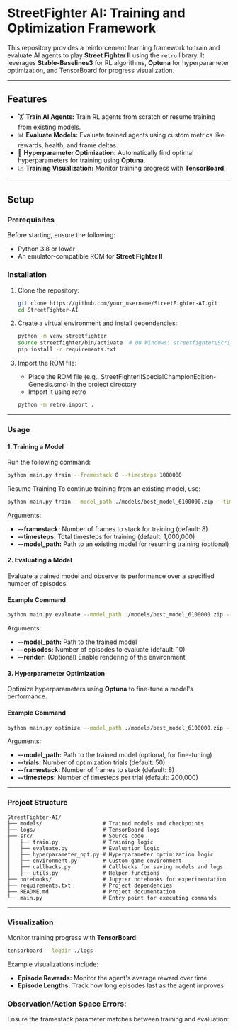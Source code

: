 # **StreetFighter AI: Training and Optimization Framework**

This repository provides a reinforcement learning framework to train and evaluate AI agents to play **Street Fighter II** using the `retro` library. It leverages **Stable-Baselines3** for RL algorithms, **Optuna** for hyperparameter optimization, and TensorBoard for progress visualization.

---

## **Features**
- 🏋️ **Train AI Agents:** Train RL agents from scratch or resume training from existing models.
- 📊 **Evaluate Models:** Evaluate trained agents using custom metrics like rewards, health, and frame deltas.
- 🔧 **Hyperparameter Optimization:** Automatically find optimal hyperparameters for training using **Optuna**.
- 📈 **Training Visualization:** Monitor training progress with **TensorBoard**.

---

## **Setup**

### Prerequisites
Before starting, ensure the following:
- Python 3.8 or lower
- An emulator-compatible ROM for **Street Fighter II**

### Installation
1. Clone the repository:
   ```bash
   git clone https://github.com/your_username/StreetFighter-AI.git
   cd StreetFighter-AI

2. Create a virtual environment and install dependencies:
    ```bash
    python -m venv streetfighter
    source streetfighter/bin/activate  # On Windows: streetfighter\Scripts\activate
    pip install -r requirements.txt

3. Import the ROM file:
   
   - Place the ROM file (e.g., StreetFighterIISpecialChampionEdition-Genesis.smc) in the project directory
   - Import it using retro



  
   ```bash
   python -m retro.import .
   ```
---

### **Usage**

#### **1. Training a Model**

  Run the following command:
  ```bash
  python main.py train --framestack 8 --timesteps 1000000
  ```

Resume Training
To continue training from an existing model, use:
```bash
python main.py train --model_path ./models/best_model_6100000.zip --timesteps 500000
```
Arguments:
- **--framestack:** Number of frames to stack for training (default: 8)
- **--timesteps:** Total timesteps for training (default: 1,000,000)
- **--model_path:** Path to an existing model for resuming training (optional)

#### **2. Evaluating a Model**
Evaluate a trained model and observe its performance over a specified number of episodes.

#### Example Command
```bash
python main.py evaluate --model_path ./models/best_model_6100000.zip --episodes 5 --render
```
Arguments:
- **--model_path:** Path to the trained model
- **--episodes:** Number of episodes to evaluate (default: 10)
- **--render:** (Optional) Enable rendering of the environment

#### **3. Hyperparameter Optimization**
Optimize hyperparameters using **Optuna** to fine-tune a model's performance.

#### Example Command
```bash
python main.py optimize --model_path ./models/best_model_6100000.zip --trials 50 --framestack 4 --timesteps 200000
```
Arguments:
- **--model_path:** Path to the trained model (optional, for fine-tuning)
- **--trials:** Number of optimization trials (default: 50)
- **--framestack:** Number of frames to stack (default: 8)
- **--timesteps:** Number of timesteps per trial (default: 200,000)

---

### **Project Structure**

```plaintext
StreetFighter-AI/
├── models/                   # Trained models and checkpoints
├── logs/                     # TensorBoard logs
├── src/                      # Source code
│   ├── train.py              # Training logic
│   ├── evaluate.py           # Evaluation logic
│   ├── hyperparameter_opt.py # Hyperparameter optimization logic
│   ├── environment.py        # Custom game environment
│   ├── callbacks.py          # Callbacks for saving models and logs
│   ├── utils.py              # Helper functions
├── notebooks/                # Jupyter notebooks for experimentation
├── requirements.txt          # Project dependencies
├── README.md                 # Project documentation
└── main.py                   # Entry point for executing commands
```


---

### **Visualization**

Monitor training progress with **TensorBoard**:
```bash
tensorboard --logdir ./logs
```
Example visualizations include:
- **Episode Rewards:** Monitor the agent's average reward over time.
- **Episode Lengths:** Track how long episodes last as the agent improves

### Observation/Action Space Errors: 
Ensure the framestack parameter matches between training and evaluation:








